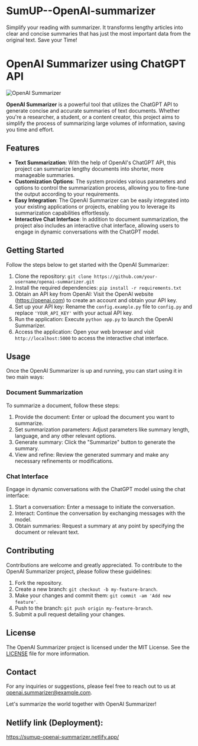 # SumUP--OpenAI-summarizer
Simplify your reading with summarizer. It transforms lengthy articles into clear and concise summaries that has just the most important data from the original text. Save your Time!
# OpenAI Summarizer using ChatGPT API

![OpenAI Summarizer](https://your-image-link-here)

**OpenAI Summarizer** is a powerful tool that utilizes the ChatGPT API to generate concise and accurate summaries of text documents. Whether you're a researcher, a student, or a content creator, this project aims to simplify the process of summarizing large volumes of information, saving you time and effort.

## Features

- **Text Summarization**: With the help of OpenAI's ChatGPT API, this project can summarize lengthy documents into shorter, more manageable summaries.
- **Customization Options**: The system provides various parameters and options to control the summarization process, allowing you to fine-tune the output according to your requirements.
- **Easy Integration**: The OpenAI Summarizer can be easily integrated into your existing applications or projects, enabling you to leverage its summarization capabilities effortlessly.
- **Interactive Chat Interface**: In addition to document summarization, the project also includes an interactive chat interface, allowing users to engage in dynamic conversations with the ChatGPT model.

## Getting Started

Follow the steps below to get started with the OpenAI Summarizer:

1. Clone the repository: `git clone https://github.com/your-username/openai-summarizer.git`
2. Install the required dependencies: `pip install -r requirements.txt`
3. Obtain an API key from OpenAI: Visit the OpenAI website (https://openai.com) to create an account and obtain your API key.
4. Set up your API key: Rename the `config.example.py` file to `config.py` and replace `'YOUR_API_KEY'` with your actual API key.
5. Run the application: Execute `python app.py` to launch the OpenAI Summarizer.
6. Access the application: Open your web browser and visit `http://localhost:5000` to access the interactive chat interface.

## Usage

Once the OpenAI Summarizer is up and running, you can start using it in two main ways:

### Document Summarization

To summarize a document, follow these steps:

1. Provide the document: Enter or upload the document you want to summarize.
2. Set summarization parameters: Adjust parameters like summary length, language, and any other relevant options.
3. Generate summary: Click the "Summarize" button to generate the summary.
4. View and refine: Review the generated summary and make any necessary refinements or modifications.

### Chat Interface

Engage in dynamic conversations with the ChatGPT model using the chat interface:

1. Start a conversation: Enter a message to initiate the conversation.
2. Interact: Continue the conversation by exchanging messages with the model.
3. Obtain summaries: Request a summary at any point by specifying the document or relevant text.

## Contributing

Contributions are welcome and greatly appreciated. To contribute to the OpenAI Summarizer project, please follow these guidelines:

1. Fork the repository.
2. Create a new branch: `git checkout -b my-feature-branch`.
3. Make your changes and commit them: `git commit -am 'Add new feature'`.
4. Push to the branch: `git push origin my-feature-branch`.
5. Submit a pull request detailing your changes.

## License

The OpenAI Summarizer project is licensed under the MIT License. See the [LICENSE](https://github.com/your-username/openai-summarizer/blob/main/LICENSE) file for more information.

## Contact

For any inquiries or suggestions, please feel free to reach out to us at openai.summarizer@example.com.

Let's summarize the world together with OpenAI Summarizer!

## Netlify link (Deployment):
https://sumup-openai-summarizer.netlify.app/
